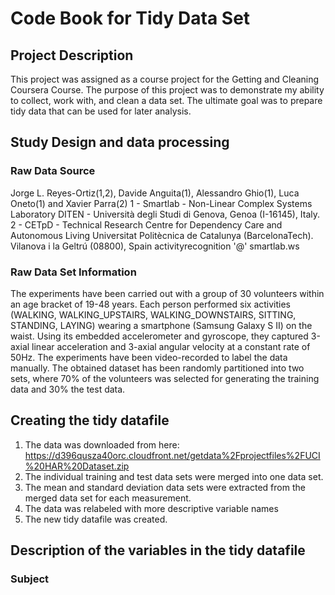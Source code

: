 # Code Book for Tidy Data Set
## Project Description
This project was assigned as a course project for the Getting and Cleaning Coursera Course. The purpose of this project was to demonstrate my ability to collect, work with, and clean a data set. The ultimate goal was to prepare tidy data that can be used for later analysis.  

## Study Design and data processing 
### Raw Data Source 
Jorge L. Reyes-Ortiz(1,2), Davide Anguita(1), Alessandro Ghio(1), Luca Oneto(1) and Xavier Parra(2)
1 - Smartlab - Non-Linear Complex Systems Laboratory
DITEN - Università degli Studi di Genova, Genoa (I-16145), Italy. 
2 - CETpD - Technical Research Centre for Dependency Care and Autonomous Living
Universitat Politècnica de Catalunya (BarcelonaTech). Vilanova i la Geltrú (08800), Spain
activityrecognition '@' smartlab.ws

### Raw Data Set Information
The experiments have been carried out with a group of 30 volunteers within an age bracket of 19-48 years. Each person performed six activities (WALKING, WALKING_UPSTAIRS, WALKING_DOWNSTAIRS, SITTING, STANDING, LAYING) wearing a smartphone (Samsung Galaxy S II) on the waist. Using its embedded accelerometer and gyroscope, they captured 3-axial linear acceleration and 3-axial angular velocity at a constant rate of 50Hz. The experiments have been video-recorded to label the data manually. The obtained dataset has been randomly partitioned into two sets, where 70% of the volunteers was selected for generating the training data and 30% the test data. 

## Creating the tidy datafile
1) The data was downloaded from here: https://d396qusza40orc.cloudfront.net/getdata%2Fprojectfiles%2FUCI%20HAR%20Dataset.zip
2) The individual training and test data sets were merged into one data set. 
3) The mean and standard deviation data sets were extracted from the merged data set for each measurement. 
4) The data was relabeled with more descriptive variable names
5) The new tidy datafile was created. 

## Description of the variables in the tidy datafile 
### Subject
